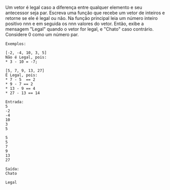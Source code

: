Um vetor é legal caso a diferença entre qualquer elemento e seu antecessor seja par. Escreva uma função que recebe um vetor de inteiros e retorne se ele é legal ou não. Na função principal leia um número inteiro positivo nnn​ e em seguida os nnn valores do vetor. Então, exibe a mensagem "Legal" quando o vetor for legal, e "Chato" caso contrário. Considere 0 como um número par. 

```
Exemplos:

​[-2, -4, 10, 3, 5]​​
​Não é Legal, pois:
* 3 - 10 = -7;​

​[5, 7, 9, 13, 27]​
É Legal, pois:
* 7 - 5  == 2
* 9 - 7 == 2
* 13 - 9 == 4
* 27 - 13 == 14
```

```
Entrada:
5
-2
-4
10
3
5

5
5
7
9
13
27
```

```
Saída:
Chato

Legal
```